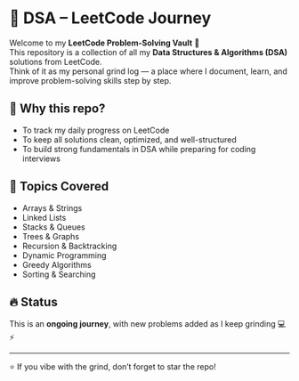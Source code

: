 # 🧠 DSA – LeetCode Journey

Welcome to my **LeetCode Problem-Solving Vault** 🚀  
This repository is a collection of all my **Data Structures & Algorithms (DSA)** solutions from LeetCode.  
Think of it as my personal grind log — a place where I document, learn, and improve problem-solving skills step by step.  

## 🎯 Why this repo?
- To track my daily progress on LeetCode  
- To keep all solutions clean, optimized, and well-structured  
- To build strong fundamentals in DSA while preparing for coding interviews  

## 🧩 Topics Covered
- Arrays & Strings  
- Linked Lists  
- Stacks & Queues  
- Trees & Graphs  
- Recursion & Backtracking  
- Dynamic Programming  
- Greedy Algorithms  
- Sorting & Searching  

## 🔥 Status
This is an **ongoing journey**, with new problems added as I keep grinding 💻⚡  

---

⭐ If you vibe with the grind, don’t forget to star the repo!
